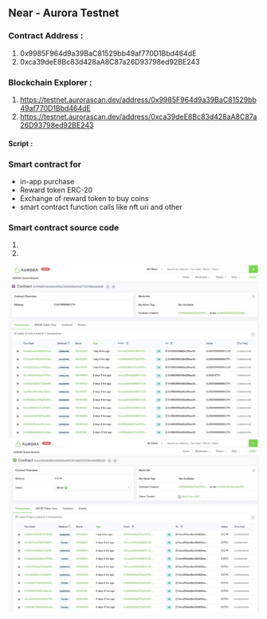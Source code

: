 ## Near - Aurora Testnet

### Contract Address : 
1) 0x9985F964d9a39BaC81529bb49af770D1Bbd464dE
2) 0xca39deE8Bc83d428aA8C87a26D93798ed92BE243

### Blockchain Explorer : 
1) https://testnet.aurorascan.dev/address/0x9985F964d9a39BaC81529bb49af770D1Bbd464dE
2) https://testnet.aurorascan.dev/address/0xca39deE8Bc83d428aA8C87a26D93798ed92BE243

#### Script : 

### Smart contract for
* in-app purchase
* Reward token ERC-20
* Exchange of reward token to buy coins
* smart contract function calls like nft uri and other


### Smart contract source code
1) 
2) 

![Use](/Images/NJC1.jpg)
![Use](/Images/NJC2.jpg)
